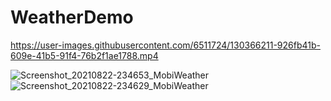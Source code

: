 # WeatherDemo


https://user-images.githubusercontent.com/6511724/130366211-926fb41b-609e-41b5-91f4-76b2f1ae1788.mp4



![Screenshot_20210822-234653_MobiWeather](https://user-images.githubusercontent.com/6511724/130365924-4967f78f-52b7-4701-b196-c50cdda74ef6.jpg)
![Screenshot_20210822-234629_MobiWeather](https://user-images.githubusercontent.com/6511724/130365928-55bcb412-a246-4386-8e58-83d4d1205b16.jpg)

